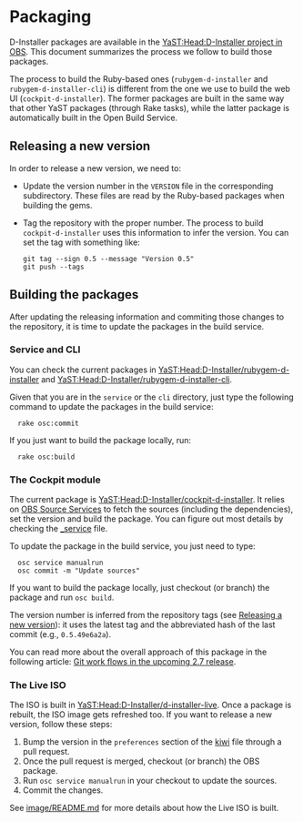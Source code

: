 # Packaging

D-Installer packages are available in the [YaST:Head:D-Installer project in
OBS](https://build.opensuse.org/project/show/YaST:Head:D-Installer). This document summarizes the
process we follow to build those packages.

The process to build the Ruby-based ones (`rubygem-d-installer` and `rubygem-d-installer-cli`) is
different from the one we use to build the web UI (`cockpit-d-installer`). The former packages are
built in the same way that other YaST packages (through Rake tasks), while the latter package is
automatically built in the Open Build Service.

## Releasing a new version

In order to release a new version, we need to:

* Update the version number in the `VERSION` file in the corresponding subdirectory. These files are
  read by the Ruby-based packages when building the gems.
* Tag the repository with the proper number. The process to build `cockpit-d-installer` uses this
  information to infer the version. You can set the tag with something like:

      git tag --sign 0.5 --message "Version 0.5"
      git push --tags

## Building the packages

After updating the releasing information and commiting those changes to the repository, it is time
to update the packages in the build service.

### Service and CLI

You can check the current packages in
[YaST:Head:D-Installer/rubygem-d-installer](https://build.opensuse.org/package/show/YaST:Head:D-Installer/rubygem-d-installer)
and
[YaST:Head:D-Installer/rubygem-d-installer-cli](https://build.opensuse.org/package/show/YaST:Head:D-Installer/rubygem-d-installer-cli).

Given that you are in the `service` or the `cli` directory, just type the following command to
update the packages in the build service:

      rake osc:commit

If you just want to build the package locally, run:

      rake osc:build

### The Cockpit module

The current package is
[YaST:Head:D-Installer/cockpit-d-installer](https://build.opensuse.org/package/show/YaST:Head:D-Installer/cockpit-d-installer).
It relies on [OBS Source
Services](https://openbuildservice.org/help/manuals/obs-user-guide/cha.obs.source_service.html) to
fetch the sources (including the dependencies), set the version and build the package. You can
figure out most details by checking the [_service](_./web/package/_service) file. 

To update the package in the build service, you just need to type:

      osc service manualrun
      osc commit -m "Update sources"

If you want to build the package locally, just checkout (or branch) the package and run `osc build`.

The version number is inferred from the repository tags (see [Releasing a new
version](#releasing-a-new-version)): it uses the latest tag and the abbreviated hash of the last
commit (e.g., `0.5.49e6a2a`).

You can read more about the overall approach of this package in the following article: [Git work
flows in the upcoming 2.7 release](https://openbuildservice.org/2016/04/08/new_git_in_27/).

### The Live ISO

The ISO is built in
[YaST:Head:D-Installer/d-installer-live](https://build.opensuse.org/package/show/YaST:Head:D-Installer/d-installer-live).
Once a package is rebuilt, the ISO image gets refreshed too. If you want to release
a new version, follow these steps:

1. Bump the version in the `preferences` section of the [kiwi](./image/d-installer-live.kiwi) file
   through a pull request.
2. Once the pull request is merged, checkout (or branch) the OBS package.
3. Run `osc service manualrun` in your checkout to update the sources.
4. Commit the changes.

See [image/README.md](./image/README.md) for more details about how the Live ISO is built.
